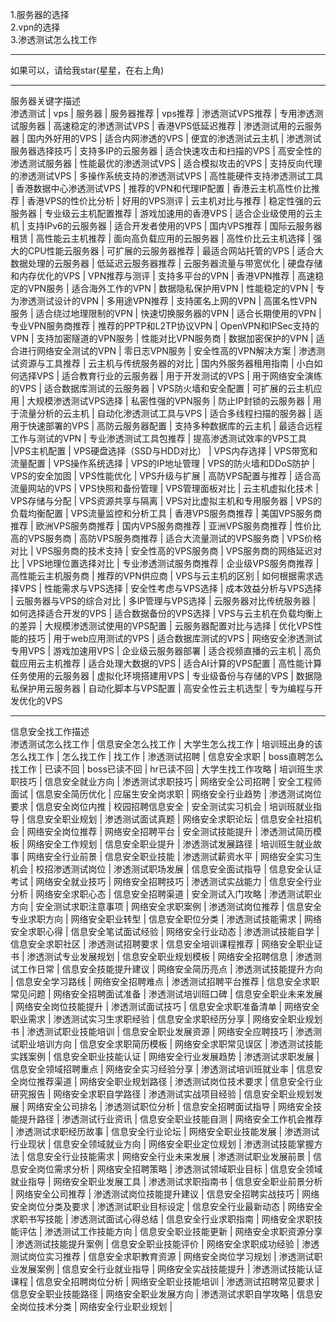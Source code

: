 1.服务器的选择\
2.vpn的选择\
3.渗透测试怎么找工作



---
如果可以，请给我star(星星，在右上角)




---
服务器关键字描述\
渗透测试 | vps | 服务器 | 服务器推荐 | vps推荐 | 渗透测试VPS推荐 | 专用渗透测试服务器 | 高速稳定的渗透测试VPS | 香港VPS低延迟推荐 | 渗透测试用的云服务器 | 国内外好用的VPS | 适合内网渗透的VPS | 便宜的渗透测试云主机 | 渗透测试服务器选择技巧 | 支持多IP的云服务器 | 适合快速攻击和扫描的VPS | 高安全性的渗透测试服务器 | 性能最优的渗透测试VPS | 适合模拟攻击的VPS | 支持反向代理的渗透测试VPS | 多操作系统支持的渗透测试VPS | 高性能硬件支持渗透测试工具 | 香港数据中心渗透测试VPS | 推荐的VPN和代理IP配置 | 香港云主机高性价比推荐 | 香港VPS的性价比分析 | 好用的VPS测评 | 云主机对比与推荐 | 稳定性强的云服务器 | 专业级云主机配置推荐 | 游戏加速用的香港VPS | 适合企业级使用的云主机 | 支持IPv6的云服务器 | 适合开发者使用的VPS | 国内VPS推荐 | 国际云服务器租赁 | 高性能云主机推荐 | 面向高负载应用的云服务器 | 高性价比云主机选择 | 强大的CPU性能云服务器 | 可扩展的云服务器推荐 | 最适合网站托管的VPS | 适合大数据处理的云服务器 | 低延迟云服务器推荐 | 云服务器流量与带宽优化 | 硬盘存储和内存优化的VPS | VPN推荐与测评 | 支持多平台的VPN | 香港VPN推荐 | 高速稳定的VPN服务 | 适合海外工作的VPN | 数据隐私保护用VPN | 性能稳定的VPN | 专为渗透测试设计的VPN | 多用途VPN推荐 | 支持匿名上网的VPN | 高匿名性VPN服务 | 适合绕过地理限制的VPN | 快速切换服务器的VPN | 适合长期使用的VPN | 专业VPN服务商推荐 | 推荐的PPTP和L2TP协议VPN | OpenVPN和IPSec支持的VPN | 支持加密隧道的VPN服务 | 性能对比VPN服务商 | 数据加密保护的VPN | 适合进行网络安全测试的VPN | 零日志VPN服务 | 安全性高的VPN解决方案 | 渗透测试资源与工具推荐 | 云主机与传统服务器的对比 | 国内外服务器租用指南 | 小白如何选择VPS | 适合教育行业的云服务器 | 用于开发测试的VPS | 用于网络安全演练的VPS | 适合数据库测试的云服务器 | VPS防火墙和安全配置 | 可扩展的云主机应用 | 大规模渗透测试VPS选择 | 私密性强的VPN服务 | 防止IP封锁的云服务器 | 用于流量分析的云主机 | 自动化渗透测试工具与VPS | 适合多线程扫描的服务器 | 适用于快速部署的VPS | 高防云服务器配置 | 支持多种数据库的云主机 | 最适合远程工作与测试的VPN | 专业渗透测试工具包推荐 | 提高渗透测试效率的VPS工具 |VPS主机配置 | VPS硬盘选择（SSD与HDD对比） | VPS内存选择 | VPS带宽和流量配置 | VPS操作系统选择 | VPS的IP地址管理 | VPS的防火墙和DDoS防护 | VPS的安全加固 | VPS性能优化 | VPS升级与扩展 | 高防VPS配置与推荐 | 适合高流量网站的VPS | VPS快照和备份管理 | VPS管理面板对比 | 云主机虚拟化技术 | VPS存储与分配 | VPS资源共享与隔离 | VPS对比虚拟主机和专用服务器 | VPS的负载均衡配置 | VPS流量监控和分析工具 | 香港VPS服务商推荐 | 美国VPS服务商推荐 | 欧洲VPS服务商推荐 | 国内VPS服务商推荐 | 亚洲VPS服务商推荐 | 性价比高的VPS服务商 | 高防VPS服务商推荐 | 适合大流量测试的VPS服务商 | VPS价格对比 | VPS服务商的技术支持 | 安全性高的VPS服务商 | VPS服务商的网络延迟对比 | VPS地理位置选择对比 | 专业渗透测试服务商推荐 | 企业级VPS服务商推荐 | 高性能云主机服务商 | 推荐的VPN供应商 | VPS与云主机的区别 | 如何根据需求选择VPS | 性能需求与VPS选择 | 安全性考虑与VPS选择 | 成本效益分析与VPS选择 | 云服务器与VPS的综合对比 | 多IP管理与VPS选择 | 云服务器对比传统服务器 | 如何选择适合开发的VPS | 适合数据备份的VPS选择 | VPS与云主机在负载均衡上的差异 | 大规模渗透测试使用的VPS配置 | 云服务器配置对比与选择 | 优化VPS性能的技巧 | 用于web应用测试的VPS | 适合数据库测试的VPS | 网络安全渗透测试专用VPS | 游戏加速用VPS | 企业级云服务器部署 | 适合视频直播的云主机 | 高负载应用云主机推荐 | 适合处理大数据的VPS | 适合AI计算的VPS配置 | 高性能计算任务使用的云服务器 | 虚拟化环境搭建用VPS | 专业级备份与存储的VPS | 数据隐私保护用云服务器 | 自动化脚本与VPS配置 | 高安全性云主机选型 | 专为编程与开发优化的VPS

---
信息安全找工作描述\
渗透测试怎么找工作 | 信息安全怎么找工作 | 大学生怎么找工作 | 培训班出身的该怎么找工作 | 怎么找工作 | 找工作 | 渗透测试招聘 | 信息安全求职 | boss直聘怎么找工作 | 已读不回 | boss已读不回 | hr已读不回 | 大学生找工作攻略 | 培训班生求职技巧 | 信息安全就业方向 | 渗透测试求职技巧 | 网络安全公司招聘 | 安全工程师面试 | 信息安全简历优化 | 应届生安全岗求职 | 网络安全行业趋势 | 渗透测试岗位要求 | 信息安全岗位内推 | 校园招聘信息安全 | 安全测试实习机会 | 培训班就业指导 | 信息安全职业规划 | 渗透测试面试真题 | 网络安全求职论坛 | 信息安全社招机会 | 网络安全岗位推荐 | 网络安全招聘平台 | 安全测试技能提升 | 渗透测试简历模板 | 网络安全工作规划 | 信息安全职业提升 | 渗透测试发展路径 | 培训班生就业故事 | 网络安全行业前景 | 信息安全职业技能 | 渗透测试薪资水平 | 网络安全实习生机会 | 校招渗透测试岗位 | 渗透测试职场发展 | 信息安全面试指导 | 信息安全认证考试 | 网络安全就业技巧 | 网络安全招聘技巧 | 渗透测试实战能力 | 信息安全行业分析 | 网络安全求职心态 | 信息安全招聘渠道 | 安全测试入门攻略 | 渗透测试职业方向 | 安全测试求职注意事项 | 网络安全求职案例 | 渗透测试岗位推荐 | 信息安全专业求职方向 | 网络安全职业转型 | 信息安全职位分类 | 渗透测试技能需求 | 网络安全求职心得 | 信息安全笔试面试经验 | 网络安全行业动态 | 渗透测试技能自学 | 信息安全求职社区 | 渗透测试招聘要求 | 信息安全培训课程推荐 | 网络安全职业证书 | 渗透测试专业发展规划 | 信息安全职业规划模板 | 网络安全招聘信息 | 渗透测试工作日常 | 信息安全技能提升建议 | 网络安全简历亮点 | 渗透测试技能提升方向 | 信息安全学习路线 | 网络安全招聘难点 | 渗透测试招聘平台推荐 | 信息安全求职常见问题 | 网络安全招聘面试准备 | 渗透测试培训班口碑 | 信息安全职业未来发展 | 网络安全岗位技能提升 | 渗透测试面试技巧 | 信息安全求职准备清单 | 网络安全职业需求 | 渗透测试实习生求职经验 | 信息安全求职经历分享 | 网络安全职业规划书 | 渗透测试职业技能培训 | 信息安全职业发展资源 | 网络安全应聘技巧 | 渗透测试职业培训方向 | 信息安全求职简历模板 | 网络安全求职常见误区 | 渗透测试技能实践案例 | 信息安全职业技能认证 | 网络安全行业发展趋势 | 渗透测试求职发展 | 信息安全领域招聘重点 | 网络安全实习经验分享 | 渗透测试培训班就业率 | 信息安全岗位推荐渠道 | 网络安全职业规划路径 | 渗透测试岗位技术要求 | 信息安全行业研究报告 | 网络安全求职自学路径 | 渗透测试实战项目经验 | 信息安全职业规划发展 | 网络安全公司排名 | 渗透测试职位分析 | 信息安全招聘面试指导 | 网络安全技能提升路径 | 渗透测试行业资讯 | 信息安全职业技能自测 | 网络安全工作机会推荐 | 渗透测试求职经历故事 | 信息安全行业论坛 | 网络安全职业技能发展 | 渗透测试行业现状 | 信息安全领域就业方向 | 网络安全职业定位规划 | 渗透测试技能掌握方法 | 信息安全行业技能需求 | 网络安全行业未来发展 | 渗透测试职业发展前景 | 信息安全岗位需求分析 | 网络安全招聘策略 | 渗透测试领域职业目标 | 信息安全领域就业指导 | 网络安全职业发展工具 | 渗透测试求职指南书 | 信息安全职业前景分析 | 网络安全公司推荐 | 渗透测试岗位技能提升建议 | 信息安全招聘实战技巧 | 网络安全岗位分类及要求 | 渗透测试职业目标设定 | 信息安全行业最新动态 | 网络安全求职书写技能 | 渗透测试面试心得总结 | 信息安全行业求职指南 | 网络安全求职技能评估 | 渗透测试工作技能方向 | 信息安全职业技能更新 | 网络安全求职资源分享 | 渗透测试技能提升案例 | 信息安全职业技能评价 | 网络安全求职成功经验 | 渗透测试岗位实习推荐 | 信息安全求职教育资源 | 网络安全岗位学习规划 | 渗透测试职业发展案例 | 信息安全行业就业指导 | 网络安全实战技能提升 | 渗透测试技能认证课程 | 信息安全招聘岗位分析 | 网络安全职业技能培训 | 渗透测试招聘常见要求 | 信息安全职业技能路径 | 网络安全职业发展方向 | 渗透测试求职自学攻略 | 信息安全岗位技术分类 | 网络安全行业职业规划 |
